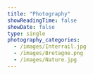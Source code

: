 ```yaml
---
title: "Photography"
showReadingTime: false
showDate: false
type: single
photography_categories:
  - /images/Interrail.jpg
  - /images/Bretagne.png
  - /images/Nature.jpg
---
```

